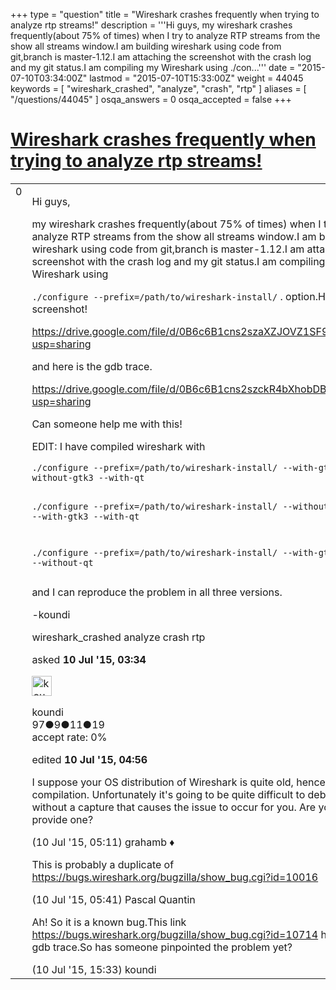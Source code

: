 +++
type = "question"
title = "Wireshark crashes frequently when trying to analyze rtp streams!"
description = '''Hi guys, my wireshark crashes frequently(about 75% of times) when I try to analyze RTP streams from the show all streams window.I am building wireshark using code from git,branch is master-1.12.I am attaching the screenshot with the crash log and my git status.I am compiling my Wireshark using ./con...'''
date = "2015-07-10T03:34:00Z"
lastmod = "2015-07-10T15:33:00Z"
weight = 44045
keywords = [ "wireshark_crashed", "analyze", "crash", "rtp" ]
aliases = [ "/questions/44045" ]
osqa_answers = 0
osqa_accepted = false
+++

<div class="headNormal">

# [Wireshark crashes frequently when trying to analyze rtp streams!](/questions/44045/wireshark-crashes-frequently-when-trying-to-analyze-rtp-streams)

</div>

<div id="main-body">

<div id="askform">

<table id="question-table" style="width:100%;"><colgroup><col style="width: 50%" /><col style="width: 50%" /></colgroup><tbody><tr class="odd"><td style="width: 30px; vertical-align: top"><div class="vote-buttons"><span id="post-44045-upvote" class="ajax-command post-vote up" rel="nofollow" title="I like this post (click again to cancel)"> </span><div id="post-44045-score" class="post-score" title="current number of votes">0</div><span id="post-44045-downvote" class="ajax-command post-vote down" rel="nofollow" title="I dont like this post (click again to cancel)"> </span> <span id="favorite-mark" class="ajax-command favorite-mark" rel="nofollow" title="mark/unmark this question as favorite (click again to cancel)"> </span><div id="favorite-count" class="favorite-count"></div></div></td><td><div id="item-right"><div class="question-body"><p>Hi guys,</p><p>my wireshark crashes frequently(about 75% of times) when I try to analyze RTP streams from the show all streams window.I am building wireshark using code from git,branch is master-1.12.I am attaching the screenshot with the crash log and my git status.I am compiling my Wireshark using</p><p><code>./configure --prefix=/path/to/wireshark-install/</code> . option.Here is the screenshot!</p><p><a href="https://drive.google.com/file/d/0B6c6B1cns2szakliM25KOFpTM2M/view?usp=sharing">https://drive.google.com/file/d/0B6c6B1cns2szaXZJOVZ1SF9uRlE/view?usp=sharing</a></p><p>and here is the gdb trace.</p><p><a href="https://drive.google.com/file/d/0B6c6B1cns2szakliM25KOFpTM2M/view?usp=sharing">https://drive.google.com/file/d/0B6c6B1cns2szckR4bXhobDBYR2c/view?usp=sharing</a></p><p>Can someone help me with this!</p><p>EDIT: I have compiled wireshark with</p><pre><code>./configure --prefix=/path/to/wireshark-install/ --with-gtk2 --without-gtk3 --with-qt

./configure --prefix=/path/to/wireshark-install/ --without-gtk2 --with-gtk3 --with-qt

./configure --prefix=/path/to/wireshark-install/ --with-gtk3 --without-qt</code></pre><p>and I can reproduce the problem in all three versions.</p><p>-koundi</p></div><div id="question-tags" class="tags-container tags"><span class="post-tag tag-link-wireshark_crashed" rel="tag" title="see questions tagged &#39;wireshark_crashed&#39;">wireshark_crashed</span> <span class="post-tag tag-link-analyze" rel="tag" title="see questions tagged &#39;analyze&#39;">analyze</span> <span class="post-tag tag-link-crash" rel="tag" title="see questions tagged &#39;crash&#39;">crash</span> <span class="post-tag tag-link-rtp" rel="tag" title="see questions tagged &#39;rtp&#39;">rtp</span></div><div id="question-controls" class="post-controls"></div><div class="post-update-info-container"><div class="post-update-info post-update-info-user"><p>asked <strong>10 Jul '15, 03:34</strong></p><img src="https://secure.gravatar.com/avatar/ed73b970d0135dbac8294249cdadff66?s=32&amp;d=identicon&amp;r=g" class="gravatar" width="32" height="32" alt="koundi&#39;s gravatar image" /><p><span>koundi</span><br />
<span class="score" title="97 reputation points">97</span><span title="9 badges"><span class="badge1">●</span><span class="badgecount">9</span></span><span title="11 badges"><span class="silver">●</span><span class="badgecount">11</span></span><span title="19 badges"><span class="bronze">●</span><span class="badgecount">19</span></span><br />
<span class="accept_rate" title="Rate of the user&#39;s accepted answers">accept rate:</span> <span title="koundi has no accepted answers">0%</span></p></div><div class="post-update-info post-update-info-edited"><p><span> edited <strong>10 Jul '15, 04:56</strong> </span></p></div></div><div id="comments-container-44045" class="comments-container"><span id="44049"></span><div id="comment-44049" class="comment"><div id="post-44049-score" class="comment-score"></div><div class="comment-text"><p>I suppose your OS distribution of Wireshark is quite old, hence your own compilation. Unfortunately it's going to be quite difficult to debug this without a capture that causes the issue to occur for you. Are you able to provide one?</p></div><div id="comment-44049-info" class="comment-info"><span class="comment-age">(10 Jul '15, 05:11)</span> <span class="comment-user userinfo">grahamb ♦</span></div></div><span id="44050"></span><div id="comment-44050" class="comment"><div id="post-44050-score" class="comment-score"></div><div class="comment-text"><p>This is probably a duplicate of <a href="https://bugs.wireshark.org/bugzilla/show_bug.cgi?id=10016">https://bugs.wireshark.org/bugzilla/show_bug.cgi?id=10016</a></p></div><div id="comment-44050-info" class="comment-info"><span class="comment-age">(10 Jul '15, 05:41)</span> <span class="comment-user userinfo">Pascal Quantin</span></div></div><span id="44067"></span><div id="comment-44067" class="comment"><div id="post-44067-score" class="comment-score"></div><div class="comment-text"><p>Ah! So it is a known bug.This link <a href="https://bugs.wireshark.org/bugzilla/show_bug.cgi?id=10714">https://bugs.wireshark.org/bugzilla/show_bug.cgi?id=10714</a> has a similar gdb trace.So has someone pinpointed the problem yet?</p></div><div id="comment-44067-info" class="comment-info"><span class="comment-age">(10 Jul '15, 15:33)</span> <span class="comment-user userinfo">koundi</span></div></div></div><div id="comment-tools-44045" class="comment-tools"></div><div class="clear"></div><div id="comment-44045-form-container" class="comment-form-container"></div><div class="clear"></div></div></td></tr></tbody></table>

</div>

</div>

